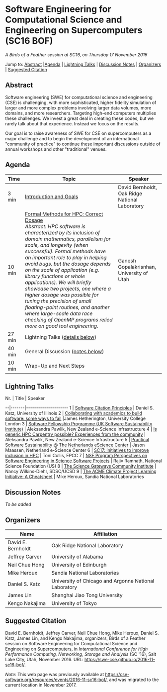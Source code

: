 # Software Engineering for Computational Science and Engineering on Supercomputers (SC16 BOF)

_A Birds of a Feather session at SC16, on Thursday 17 November 2016_

Jump to: [Abstract](#abstract) |[Agenda](#agenda) | [Lightning Talks](#lightning-talks) | [Discussion Notes](#discussion-notes) | [Organizers](#organizers) |  [Suggested Citation](#suggested-citation)

## Abstract

Software engineering (SWE) for computational science and engineering
(CSE) is challenging, with more sophisticated, higher fidelity
simulation of larger and more complex problems involving larger data
volumes, more domains, and more researchers. Targeting high-end
computers multiplies these challenges. We invest a great deal in
creating these codes, but we rarely talk about that
experience. Instead we focus on the results.

Our goal is to raise awareness of SWE for CSE on supercomputers as a
major challenge and to begin the development of an international
"community of practice" to continue these important discussions
outside of annual workshops and other "traditional" venues.

## Agenda


Time | Topic | Speaker
-----|-------|--------
3 min | [Introduction and Goals](000-intro-bernholdt.pdf) | David Bernholdt, Oak Ridge National Laboratory
10 min | [Formal Methods for HPC: Correct Dosage](002-formal-gopalakrishnan.pdf)<br>_Abstract: HPC software is characterized by its inclusion of domain mathematics, parallelism for scale, and longevity (when successful). Formal methods have an important role to play in helping avoid bugs, but the dosage depends on the scale of application (e.g. library functions or whole applications). We will briefly showcase two projects, one where a higher dosage was possible for tuning the precision of small floating-point routines, and another where large-scale data race checking of OpenMP programs relied more on good tool engineering._ | Ganesh Gopalakrisnhan, University of Utah
27 min | Lightning Talks ([details below](#lightning-talks))
40 min | General Discussion ([notes below](#discussion-notes))
10 min | Wrap-Up and Next Steps

## Lightning Talks

Nr. | Title | Speaker
  
--|-------|---------------------
1 | [Software Citation Principles](011-citation-katz.pdf) | Daniel S. Katz, University of Illinois
2 | [Collaborating with academics to build software: some ways to fail](021-academic-hetherington.pdf) |James Hetherington, University College London
3 | [Software Fellowship Programme (UK Software Sustainability Institute)](031-fellows-pawlik.pdf) | Aleksandra Pawlik, New Zealand e-Science Infrastructure
4 | [Is generic HPC Carpentry possible? Experiences from the community](041-carpentry-pawlik.pdf) | Aleksandra Pawlik, New Zealand e-Science Infrastructure
5 | [Practical Software Sustainability @ The Netherlands eScience Center](051-sustainability-maassen.pdf) | Jason Maassen, Netherland e-Science Center
6 | [SC17: initiatives to improve inclusion in HPC](061-diversity-collis.pdf) | Toni Collis, EPCC
7 | [NSF Program Perspectives on Software Engineering in Science Software Projects](071-nsf-ramnath.pdf) | Rajiv Ramnath, National Science Foundation (US)
8 | [The Science Gateways Community Institute](081-gateways-wilkins-diehr.pdf) | Nancy Wilkins-Diehr, SDSC/UCSD
9 | [The ACME Climate Project Learning Initiative: A Cheatsheet](091-acme-heroux.pdf) | Mike Heroux, Sandia National Laboratories

## Discussion Notes

_To be added_

## Organizers

Name | Affiliation
-----|------------
David E. Bernholdt |  Oak Ridge National Laboratory
Jeffrey Carver | University of Alabama
Neil Chue Hong |  University of Edinburgh
Mike Heroux |  Sandia National Laboratories
Daniel S. Katz |  University of Chicago and Argonne National Laboratory
James Lin | Shanghai Jiao Tong University
Kengo Nakajima |  University of Tokyo

## Suggested Citation

David E. Bernholdt, Jeffrey Carver, Neil Chue Hong, Mike Heroux,
Daniel S. Katz, James Lin, and Kengo Nakajima, organizers, Birds of a
Feather session on Software Engineering for Computational Science and
Engineering on Supercomputers, in _International Conference for High
Performance Computing, Networking, Storage and Analysis_ (SC '16), Salt
Lake City, Utah, November 2016. URL: https://swe-cse.github.io/2016-11-sc16-bof/.

_Note_: This web page was previously available at https://cse-software.org/resources/events/2016-11-sc16-bof/, and was migrated to the current location in November 2017.
